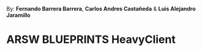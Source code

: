 By: **Fernando Barrera Barrera**, **Carlos Andres Castañeda** & **Luis Alejandro Jaramillo** 

# ARSW BLUEPRINTS HeavyClient
